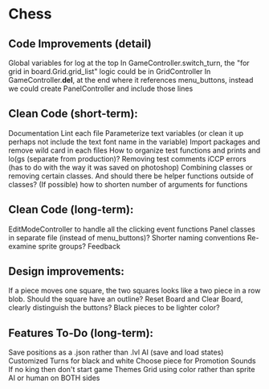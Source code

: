 # Chess

## Code Improvements (detail)
Global variables for log at the top
In GameController.switch_turn, the "for grid in board.Grid.grid_list" logic could be in GridController
In GameController.__del__, at the end where it references menu_buttons, instead we could create PanelController and include those lines

## Clean Code (short-term):
Documentation
Lint each file
Parameterize text variables (or clean it up perhaps not include the text font name in the variable)
Import packages and remove wild card in each files
How to organize test functions and prints and lo(gs (separate from production)? Removing test comments
iCCP errors (has to do with the way it was saved on photoshop)
Combining classes or removing certain classes. And should there be helper functions outside of classes?
(If possible) how to shorten number of arguments for functions

## Clean Code (long-term):
EditModeController to handle all the clicking event functions
Panel classes in separate file (instead of menu_buttons)?
Shorter naming conventions
Re-examine sprite groups?
Feedback

## Design improvements:
If a piece moves one square, the two squares looks like a two piece in a row blob. Should the square have an outline?
Reset Board and Clear Board, clearly distinguish the buttons?
Black pieces to be lighter color?

## Features To-Do (long-term):
Save positions as a .json rather than .lvl
AI (save and load states)
Customized Turns for black and white
Choose piece for Promotion
Sounds
If no king then don't start game
Themes
Grid using color rather than sprite
AI or human on BOTH sides
